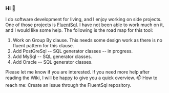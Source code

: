 ### Hi 👋

I do software development for living, and I enjoy working on side projects. One of those projects is [FluentSql](https://github.com/ernestoherrera/FluentSql). I have not been able to work much on it, and I would like some help. The following is the road map for this tool:

1. Work on Group By clause. This needs some design work as there is no fluent pattern for this clause.
2. Add PostGreSql -- SQL generator classes -- in progress.
3. Add MySql -- SQL generator classes.
4. Add Oracle -- SQL generator classes.

Please let me know if you are interested. If you need more help after reading the Wiki, I will be happy to give you a quick overview.
📫 How to reach me: Create an issue through the FluentSql repository.
<!--
**ernestoherrera/ernestoherrera** is a ✨ _special_ ✨ repository because its `README.md` (this file) appears on your GitHub profile.

Here are some ideas to get you started:

- 🔭 I’m currently working on ...
- 🌱 I’m currently learning ...
- 👯 I’m looking to collaborate on ...
- 🤔 I’m looking for help with ...
- 💬 Ask me about ...
- 📫 How to reach me: ...
- 😄 Pronouns: ...
- ⚡ Fun fact: ...
-->
